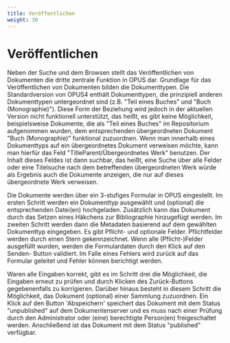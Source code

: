 ```yaml
---
title: Veröffentlichen
weight: 30
---
```


# Veröffentlichen

Neben der Suche und dem Browsen stellt das Veröffentlichen von Dokumenten die dritte zentrale Funktion in OPUS dar.
Grundlage für das Veröffentlichen von Dokumenten bilden die Dokumenttypen. Die Standardversion von OPUS4 enthält
Dokumenttypen, die prinzipiell anderen Dokumenttypen untergeordnet sind (z.B. "Teil eines Buches" und
"Buch (Monographie)"). Diese Form der Beziehung wird jedoch in der aktuellen Version nicht funktionell unterstützt,
das heißt, es gibt keine Möglichkeit, beispielsweise Dokumente, die als "Teil eines Buches" im Repositorium
aufgenommen wurden, dem entsprechenden übergeordneten Dokument "Buch (Monographie)" funktional zuzuordnen. Wenn man
innerhalb eines Dokumenttyps auf ein übergeordnetes Dokument verweisen möchte, kann man hierfür das Feld
"TitleParent/Übergeordnetes Werk" benutzen. Der Inhalt dieses Feldes ist dann suchbar, das heißt, eine Suche über
alle Felder oder eine Titelsuche nach dem betreffenden übergeordneten Werk würde als Ergebnis auch die Dokumente
anzeigen, die nur auf dieses übergeordnete Werk verweisen.

Die Dokumente werden über ein 3-stufiges Formular in OPUS eingestellt. Im ersten Schritt werden ein Dokumenttyp
ausgewählt und (optional) die entsprechenden Datei(en) hochgeladen. Zusätzlich kann das Dokument durch das Setzen
eines Häkchens zur Bibliographie hinzugefügt werden. Im zweiten Schritt werden dann die Metadaten basierend auf dem
gewählten Dokumenttyp eingegeben. Es gibt Pflicht- und optionale Felder. Pflichtfelder werden durch einen Stern
gekennzeichnet. Wenn alle (Pflicht-)Felder ausgefüllt wurden, werden die Formulardaten durch den Klick auf den
Senden- Button validiert. Im Falle eines Fehlers wird zurück auf das Formular geleitet und Fehler können berichtigt
werden.

Waren alle Eingaben korrekt, gibt es im Schritt drei die Möglichkeit, die Eingaben erneut zu prüfen und durch Klicken
des Zurück-Buttons gegebenenfalls zu korrigieren. Darüber hinaus besteht in diesem Schritt die Möglichkeit, das
Dokument (optional) einer Sammlung zuzuordnen. Ein Klick auf den Button 'Abspeichern' speichert das Dokument mit dem
Status "unpublished" auf dem Dokumentenserver und es muss nach einer Prüfung durch den Administrator oder (eine)
berechtigte Person(en) freigeschaltet werden. Anschließend ist das Dokument mit dem Status "published" verfügbar.
